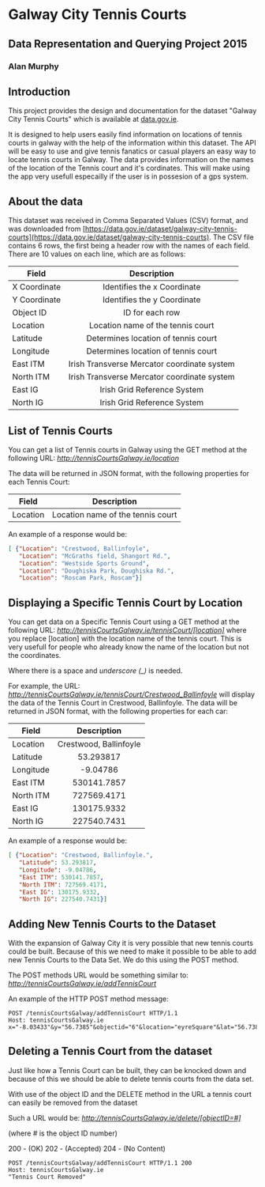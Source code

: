# Galway City Tennis Courts
## Data Representation and Querying Project 2015
### Alan Murphy

## Introduction
This project provides the design and documentation for the dataset "Galway City Tennis Courts" which is available at [data.gov.ie](http://data.gov.ie).

It is designed to help users easily find information on locations of tennis courts in galway with the help of the information within this dataset. The API will be easy to use and give tennis fanatics or casual players an easy way to locate tennis courts in Galway. The data provides information on the names of the location of the Tennis court and it's cordinates. This will make using the app very usefull especailly if the user is in possesion of a gps system.

## About the data
This dataset was received in Comma Separated Values (CSV) format, and was downloaded from [https://data.gov.ie/dataset/galway-city-tennis-courts](https://data.gov.ie/dataset/galway-city-tennis-courts).
The CSV file contains 6 rows, the first being a header row with the names of each field.
There are 10 values on each line, which are as follows:

| Field         | Description                                                 |
| ------------- |:-----------------------------------------------------------:|
| X Coordinate  | Identifies the x Coordinate                                 |
| Y Coordinate  | Identifies the y Coordinate                                 |
| Object ID     | ID for each row                                             |
| Location      | Location name of the tennis court                           |
| Latitude      | Determines location of tennis court                         |
| Longitude     | Determines location of tennis court                         |
| East ITM      | Irish Transverse Mercator coordinate system                 |
| North ITM     | Irish Transverse Mercator coordinate system                 |
| East IG       | Irish Grid Reference System                                 |
| North IG      | Irish Grid Reference System                                 |

## List of Tennis Courts
You can get a list of Tennis courts in Galway using the GET method at the following URL:
*http://tennisCourtsGalway.ie/location*

The data will be returned in JSON format, with the following properties for each Tennis Court:

| Field         | Description                                                 |
| ------------- |:-----------------------------------------------------------:|
| Location      | Location name of the tennis court                           |
   
An example of a response would be:
```JSON
[ {"Location": "Crestwood, Ballinfoyle", 
   "Location": "McGraths field, Shangort Rd.",
   "Location": "Westside Sports Ground",
   "Location": "Doughiska Park, Doughiska Rd.",
   "Location": "Roscam Park, Roscam"}]
```

## Displaying a Specific Tennis Court by Location
You can get data on a Specific Tennis Court using a GET method at the following URL:
*http://tennisCourtsGalway.ie/tennisCourt/[location]*
where you replace [location] with the location name of the tennis court. This is very usefull for people who already know the name of the location but not the coordinates.

Where there is a space and *underscore (_)* is needed.

For example, the URL:
*http://tennisCourtsGalway.ie/tennisCourt/Crestwood_Ballinfoyle*
will display the data of the Tennis Court in Crestwood, Ballinfoyle.
The data will be returned in JSON format, with the following properties for each car:

| Field         | Description                 |
| ------------- |:---------------------------:|
| Location      | Crestwood, Ballinfoyle      |
| Latitude      | 53.293817                   |
| Longitude     | -9.04786                    |
| East ITM      | 530141.7857                 |
| North ITM     | 727569.4171                 |
| East IG       | 130175.9332                 |
| North IG      | 227540.7431                 |

An example of a response would be:
```JSON
[ {"Location": "Crestwood, Ballinfoyle.",
   "Latitude": 53.293817,
   "Longitude": -9.04786,
   "East ITM": 530141.7857,
   "North ITM": 727569.4171,
   "East IG": 130175.9332,
   "North IG": 227540.7431}]
```

## Adding New Tennis Courts to the Dataset
With the expansion of Galway City it is very possible that new tennis courts could be built. Because of this we need to make it possible to be able to add new Tennis Courts to the Data Set. We do this using the POST method.

The POST methods URL would be something similar to:
*http://tennisCourtsGalway.ie/addTennisCourt*

An example of the HTTP POST method message:
```HTTP
POST /tennisCourtsGalway/addTennisCourt HTTP/1.1
Host: tennisCourtsGalway.ie
x="-8.03433"&y="56.7385"&objectid="6"&location="eyreSquare"&lat="56.7385"&long="-8.03433"&eastitm="565231.4"&northitm="776355.1"&eastig="172932.2"&northig="273896.5"
```

## Deleting a Tennis Court from the dataset
Just like how a Tennis Court can be built, they can be knocked down and because of this we should be able to delete tennis courts from the data set.

With use of the object ID and the DELETE method in the URL a tennis court can easily be removed from the dataset

Such a URL would be:
*http://tennisCourtsGalway.ie/delete/[objectID=#]*

(where # is the object ID number)

200 - (OK)
202 - (Accepted)
204 - (No Content)

```HTTP
POST /tennisCourtsGalway/addTennisCourt HTTP/1.1 200
Host: tennisCourtsGalway.ie
"Tennis Court Removed"
```

